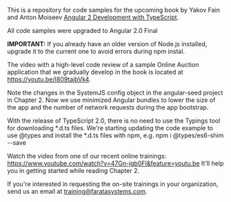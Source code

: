 This is a repository for code samples for the upcoming book by Yakov Fain and Anton Moiseev <a href="https://manning.com/books/angular-2-development-with-typescript">Angular 2 Development with TypeScript</a>. 

All code samples were upgraded to Angular 2.0 Final

**IMPORTANT:** If you already have an older version of Node.js installed, upgrade it to the current one to avoid errors during npm instal.

The video with a high-level code review of a sample Online Auction application that we gradually develop in the book is located at https://youtu.be/I809tajbVk4.

Note the changes in the SystemJS config object in the angular-seed project in Chapter 2. Now we use minimized Angular bundles to lower the size of the app and the number of network requests during the app bootstrap.

With the release of TypeScript 2.0, there is no need to use the Typings tool for downloading *.d.ts files. We're starting updating the code example to use @types and install the *.d.ts files with npm, e.g. 
npm i @types/es6-shim --save

Watch the video from one of our recent online trainings:
https://www.youtube.com/watch?v=47Gn-jgb0FI&feature=youtu.be
It'll help you in getting started while reading Chapter 2.

If you're interested in requesting the on-site trainings in your organization, send us an email at training@faratasystems.com. 
